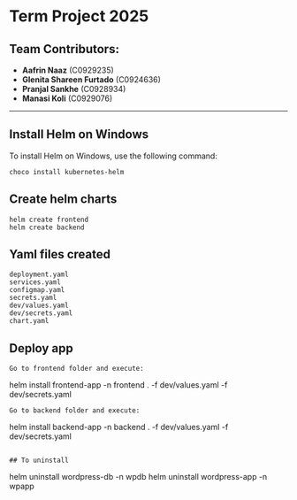 # Term Project 2025

## Team Contributors:

- **Aafrin Naaz** (C0929235)  
- **Glenita Shareen Furtado** (C0924636)  
- **Pranjal Sankhe** (C0928934)  
- **Manasi Koli** (C0929076)  

---

## Install Helm on Windows

To install Helm on Windows, use the following command:
```
choco install kubernetes-helm
```

## Create helm charts
```
helm create frontend
helm create backend
```

## Yaml files created
```
deployment.yaml
services.yaml
configmap.yaml
secrets.yaml
dev/values.yaml
dev/secrets.yaml
chart.yaml
```
## Deploy app
```
Go to frontend folder and execute:
```
helm install frontend-app -n frontend . -f dev/values.yaml -f dev/secrets.yaml
```
Go to backend folder and execute:
```
helm install backend-app -n backend . -f dev/values.yaml -f dev/secrets.yaml
```

## To uninstall
```
helm uninstall wordpress-db -n wpdb
helm uninstall wordpress-app -n wpapp
```